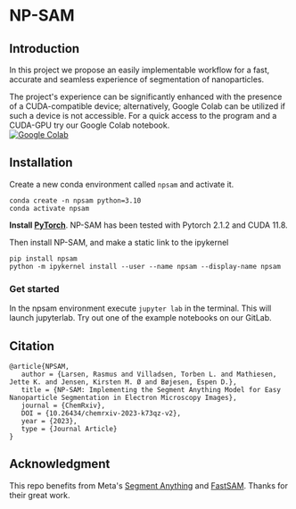 # NP-SAM

## Introduction

In this project we propose an easily implementable workflow for a fast, accurate and seamless experience of segmentation of nanoparticles.

The project's experience can be significantly enhanced with the presence of a CUDA-compatible device; alternatively, Google Colab can be utilized if such a device is not accessible. For a quick access to the program and a CUDA-GPU try our Google Colab notebook. <br>
[![Google Colab](https://colab.research.google.com/assets/colab-badge.svg)](https://colab.research.google.com/github/TorbenVilladsen/np-sam/blob/main/NPSAM_GoogleColab.ipynb)

## Installation
Create a new conda environment called `npsam` and activate it.
```
conda create -n npsam python=3.10
conda activate npsam
```
**Install [PyTorch](https://pytorch.org/get-started/locally/)**. NP-SAM has been tested with Pytorch 2.1.2 and CUDA 11.8.

Then install NP-SAM, and make a static link to the ipykernel
```
pip install npsam
python -m ipykernel install --user --name npsam --display-name npsam
```

### Get started
In the npsam environment execute `jupyter lab` in the terminal. This will launch jupyterlab. Try out one of the example notebooks on our GitLab.

## Citation
```
@article{NPSAM,
   author = {Larsen, Rasmus and Villadsen, Torben L. and Mathiesen, Jette K. and Jensen, Kirsten M. Ø and Bøjesen, Espen D.},
   title = {NP-SAM: Implementing the Segment Anything Model for Easy Nanoparticle Segmentation in Electron Microscopy Images},
   journal = {ChemRxiv},
   DOI = {10.26434/chemrxiv-2023-k73qz-v2},
   year = {2023},
   type = {Journal Article}
}
```

## Acknowledgment
This repo benefits from Meta's [Segment Anything](https://github.com/facebookresearch/segment-anything) and [FastSAM](https://github.com/CASIA-IVA-Lab/FastSAM). Thanks for their great work.


